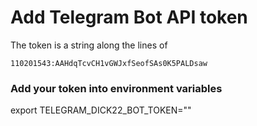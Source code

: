 # Add Telegram Bot API token
The token is a string along the lines of

    110201543:AAHdqTcvCH1vGWJxfSeofSAs0K5PALDsaw

### Add your token into environment variables
export TELEGRAM_DICK22_BOT_TOKEN="<bot api toket>"
